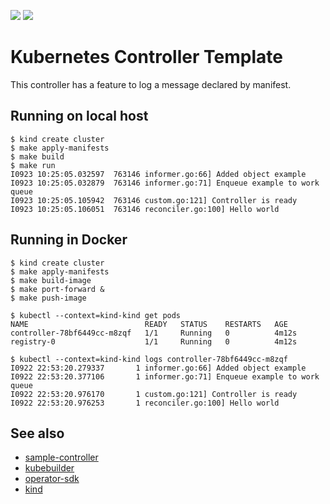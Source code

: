 ![](https://github.com/supercaracal/kubernetes-controller-template/workflows/Test/badge.svg?branch=master)
![](https://github.com/supercaracal/kubernetes-controller-template/workflows/Release/badge.svg)

Kubernetes Controller Template
===============================================================================

This controller has a feature to log a message declared by manifest.

## Running on local host
```
$ kind create cluster
$ make apply-manifests
$ make build
$ make run
I0923 10:25:05.032597  763146 informer.go:66] Added object example
I0923 10:25:05.032879  763146 informer.go:71] Enqueue example to work queue
I0923 10:25:05.105942  763146 custom.go:121] Controller is ready
I0923 10:25:05.106051  763146 reconciler.go:100] Hello world
```

## Running in Docker
```
$ kind create cluster
$ make apply-manifests
$ make build-image
$ make port-forward &
$ make push-image

$ kubectl --context=kind-kind get pods
NAME                          READY   STATUS    RESTARTS   AGE
controller-78bf6449cc-m8zqf   1/1     Running   0          4m12s
registry-0                    1/1     Running   0          4m12s

$ kubectl --context=kind-kind logs controller-78bf6449cc-m8zqf
I0922 22:53:20.279337       1 informer.go:66] Added object example
I0922 22:53:20.377106       1 informer.go:71] Enqueue example to work queue
I0922 22:53:20.976170       1 custom.go:121] Controller is ready
I0922 22:53:20.976253       1 reconciler.go:100] Hello world
```

## See also
* [sample-controller](https://github.com/kubernetes/sample-controller)
* [kubebuilder](https://github.com/kubernetes-sigs/kubebuilder)
* [operator-sdk](https://github.com/operator-framework/operator-sdk)
* [kind](https://github.com/kubernetes-sigs/kind)
